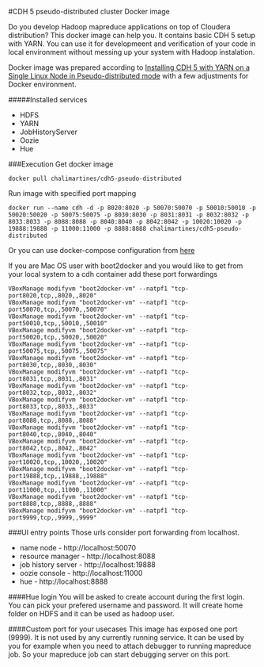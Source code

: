 #CDH 5 pseudo-distributed cluster Docker image

Do you develop Hadoop mapreduce applications on top of Cloudera distribution? This docker image can help you. It contains basic CDH 5 setup with YARN. You can use it for developmeent and verification of your code in local environment without messing up your system with Hadoop instalation.

Docker image was prepared according to [Installing CDH 5 with YARN on a Single Linux Node in Pseudo-distributed mode](http://www.cloudera.com/content/cloudera-content/cloudera-docs/CDH5/latest/CDH5-Quick-Start/cdh5qs_yarn_pseudo.html) with a few adjustments for Docker environment.

#####Installed services
* HDFS
* YARN
* JobHistoryServer
* Oozie
* Hue

###Execution
Get docker image

    docker pull chalimartines/cdh5-pseudo-distributed

Run image with specified port mapping

    docker run --name cdh -d -p 8020:8020 -p 50070:50070 -p 50010:50010 -p 50020:50020 -p 50075:50075 -p 8030:8030 -p 8031:8031 -p 8032:8032 -p 8033:8033 -p 8088:8088 -p 8040:8040 -p 8042:8042 -p 10020:10020 -p 19888:19888 -p 11000:11000 -p 8888:8888 chalimartines/cdh5-pseudo-distributed

 Or you can use docker-compose configuration from [here](https://github.com/chali/cdh5-pseudo-distributed-cluster-docker-compose)
  
If you are Mac OS user with boot2docker and you would like to get from your local system to a cdh container add these port forwardings

	VBoxManage modifyvm "boot2docker-vm" --natpf1 "tcp-port8020,tcp,,8020,,8020"
	VBoxManage modifyvm "boot2docker-vm" --natpf1 "tcp-port50070,tcp,,50070,,50070"
	VBoxManage modifyvm "boot2docker-vm" --natpf1 "tcp-port50010,tcp,,50010,,50010"
	VBoxManage modifyvm "boot2docker-vm" --natpf1 "tcp-port50020,tcp,,50020,,50020"
	VBoxManage modifyvm "boot2docker-vm" --natpf1 "tcp-port50075,tcp,,50075,,50075"
	VBoxManage modifyvm "boot2docker-vm" --natpf1 "tcp-port8030,tcp,,8030,,8030"
	VBoxManage modifyvm "boot2docker-vm" --natpf1 "tcp-port8031,tcp,,8031,,8031"
	VBoxManage modifyvm "boot2docker-vm" --natpf1 "tcp-port8032,tcp,,8032,,8032"
	VBoxManage modifyvm "boot2docker-vm" --natpf1 "tcp-port8033,tcp,,8033,,8033"
	VBoxManage modifyvm "boot2docker-vm" --natpf1 "tcp-port8088,tcp,,8088,,8088"
	VBoxManage modifyvm "boot2docker-vm" --natpf1 "tcp-port8040,tcp,,8040,,8040"
	VBoxManage modifyvm "boot2docker-vm" --natpf1 "tcp-port8042,tcp,,8042,,8042"
	VBoxManage modifyvm "boot2docker-vm" --natpf1 "tcp-port10020,tcp,,10020,,10020"
	VBoxManage modifyvm "boot2docker-vm" --natpf1 "tcp-port19888,tcp,,19888,,19888"
	VBoxManage modifyvm "boot2docker-vm" --natpf1 "tcp-port11000,tcp,,11000,,11000"
	VBoxManage modifyvm "boot2docker-vm" --natpf1 "tcp-port8888,tcp,,8888,,8888"
    VBoxManage modifyvm "boot2docker-vm" --natpf1 "tcp-port9999,tcp,,9999,,9999"

###UI entry points
Those urls consider port forwarding from localhost.
* name node - http://localhost:50070
* resource manager - http://localhost:8088
* job history server - http://localhost:19888
* oozie console - http://localhost:11000
* hue - http://localhost:8888

####Hue login
You will be asked to create account during the first login. You can pick your prefered username and password. It will create home folder on HDFS and it can be used as hadoop user.

####Custom port for your usecases
This image has exposed one port (9999). It is not used by any currently running service. It can be used by you for example when you need to attach debugger to running mapreduce job. So your mapreduce job can start debugging server on this port.
